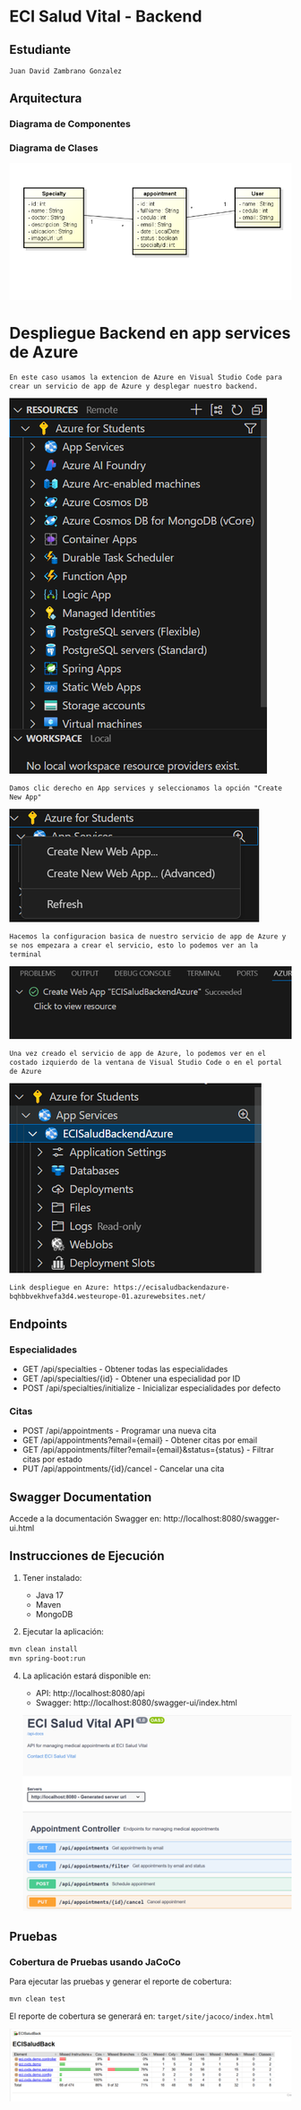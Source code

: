 # ECI Salud Vital - Backend

## Estudiante
    Juan David Zambrano Gonzalez


## Arquitectura

### Diagrama de Componentes


### Diagrama de Clases


![alt text](image.png)


# Despliegue Backend en app services de Azure

    En este caso usamos la extencion de Azure en Visual Studio Code para crear un servicio de app de Azure y desplegar nuestro backend.

![alt text](image-3.png)

    Damos clic derecho en App services y seleccionamos la opción "Create New App"
![alt text](image-4.png)

    Hacemos la configuracion basica de nuestro servicio de app de Azure y se nos empezara a crear el servicio, esto lo podemos ver an la terminal
![alt text](image-5.png)    

    Una vez creado el servicio de app de Azure, lo podemos ver en el costado izquierdo de la ventana de Visual Studio Code o en el portal de Azure
![alt text](image-6.png)   

    Link despliegue en Azure: https://ecisaludbackendazure-bqhbbvekhvefa3d4.westeurope-01.azurewebsites.net/



## Endpoints

### Especialidades
- GET /api/specialties - Obtener todas las especialidades
- GET /api/specialties/{id} - Obtener una especialidad por ID
- POST /api/specialties/initialize - Inicializar especialidades por defecto

### Citas
- POST /api/appointments - Programar una nueva cita
- GET /api/appointments?email={email} - Obtener citas por email
- GET /api/appointments/filter?email={email}&status={status} - Filtrar citas por estado
- PUT /api/appointments/{id}/cancel - Cancelar una cita

## Swagger Documentation
Accede a la documentación Swagger en: http://localhost:8080/swagger-ui.html

## Instrucciones de Ejecución

1. Tener instalado:
   - Java 17
   - Maven
   - MongoDB


2. Ejecutar la aplicación:
```bash
mvn clean install
mvn spring-boot:run
```

4. La aplicación estará disponible en:
   - API: http://localhost:8080/api
   - Swagger: http://localhost:8080/swagger-ui/index.html

    ![alt text](image-1.png)

## Pruebas

### Cobertura de Pruebas usando JaCoCo


Para ejecutar las pruebas y generar el reporte de cobertura:
```bash
mvn clean test
```

El reporte de cobertura se generará en: `target/site/jacoco/index.html`

![alt text](image-2.png)


